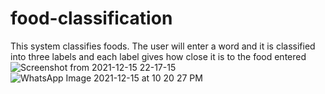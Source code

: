 # food-classification
This system classifies foods. The user will enter a word and it is classified into three labels and each label gives how close it is to the food entered![Screenshot from 2021-12-15 22-17-15](https://user-images.githubusercontent.com/86098240/146251610-34dfbb3e-fadf-4479-b589-02a1a2143a33.png)
![WhatsApp Image 2021-12-15 at 10 20 27 PM](https://user-images.githubusercontent.com/86098240/146251674-69ce2639-59d1-41bc-ae7a-57651a8ce3c8.jpeg)
